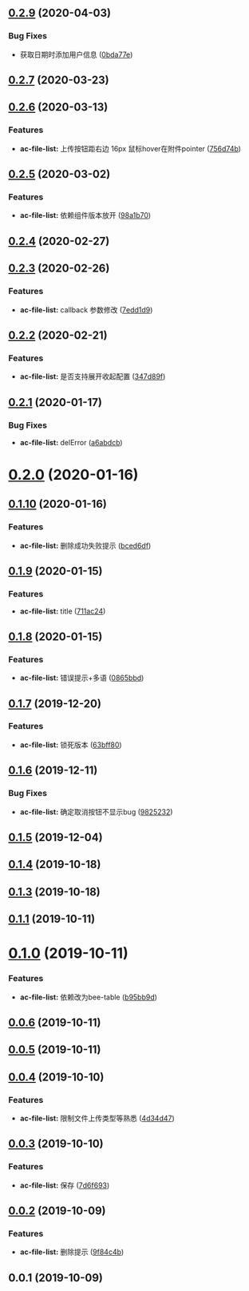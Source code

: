 <a name="0.2.9"></a>
## [0.2.9](https://github.com/tinper-acs/ac-file-list/compare/v0.2.7...v0.2.9) (2020-04-03)


### Bug Fixes

* 获取日期时添加用户信息 ([0bda77e](https://github.com/tinper-acs/ac-file-list/commit/0bda77e))



<a name="0.2.7"></a>
## [0.2.7](https://github.com/tinper-acs/ac-file-list/compare/v0.2.6...v0.2.7) (2020-03-23)



<a name="0.2.6"></a>
## [0.2.6](https://github.com/tinper-acs/ac-file-list/compare/v0.2.5...v0.2.6) (2020-03-13)


### Features

* **ac-file-list:** 上传按钮距右边 16px 鼠标hover在附件pointer ([756d74b](https://github.com/tinper-acs/ac-file-list/commit/756d74b))



<a name="0.2.5"></a>
## [0.2.5](https://github.com/tinper-acs/ac-file-list/compare/v0.2.4...v0.2.5) (2020-03-02)


### Features

* **ac-file-list:** 依赖组件版本放开 ([98a1b70](https://github.com/tinper-acs/ac-file-list/commit/98a1b70))



<a name="0.2.4"></a>
## [0.2.4](https://github.com/tinper-acs/ac-file-list/compare/v0.2.3...v0.2.4) (2020-02-27)



<a name="0.2.3"></a>
## [0.2.3](https://github.com/tinper-acs/ac-file-list/compare/v0.2.2...v0.2.3) (2020-02-26)


### Features

* **ac-file-list:** callback 参数修改 ([7edd1d9](https://github.com/tinper-acs/ac-file-list/commit/7edd1d9))



<a name="0.2.2"></a>
## [0.2.2](https://github.com/tinper-acs/ac-file-list/compare/v0.2.1...v0.2.2) (2020-02-21)


### Features

* **ac-file-list:** 是否支持展开收起配置 ([347d89f](https://github.com/tinper-acs/ac-file-list/commit/347d89f))



<a name="0.2.1"></a>
## [0.2.1](https://github.com/tinper-acs/ac-file-list/compare/v0.2.0...v0.2.1) (2020-01-17)


### Bug Fixes

* **ac-file-list:** delError ([a6abdcb](https://github.com/tinper-acs/ac-file-list/commit/a6abdcb))



<a name="0.2.0"></a>
# [0.2.0](https://github.com/tinper-acs/ac-file-list/compare/v0.1.10...v0.2.0) (2020-01-16)



<a name="0.1.10"></a>
## [0.1.10](https://github.com/tinper-acs/ac-file-list/compare/v0.1.9...v0.1.10) (2020-01-16)


### Features

* **ac-file-list:** 删除成功失败提示 ([bced6df](https://github.com/tinper-acs/ac-file-list/commit/bced6df))



<a name="0.1.9"></a>
## [0.1.9](https://github.com/tinper-acs/ac-file-list/compare/v0.1.8...v0.1.9) (2020-01-15)


### Features

* **ac-file-list:** title ([711ac24](https://github.com/tinper-acs/ac-file-list/commit/711ac24))



<a name="0.1.8"></a>
## [0.1.8](https://github.com/tinper-acs/ac-file-list/compare/v0.1.7...v0.1.8) (2020-01-15)


### Features

* **ac-file-list:** 错误提示+多语 ([0865bbd](https://github.com/tinper-acs/ac-file-list/commit/0865bbd))



<a name="0.1.7"></a>
## [0.1.7](https://github.com/tinper-acs/ac-file-list/compare/v0.1.6...v0.1.7) (2019-12-20)


### Features

* **ac-file-list:** 锁死版本 ([63bff80](https://github.com/tinper-acs/ac-file-list/commit/63bff80))



<a name="0.1.6"></a>
## [0.1.6](https://github.com/tinper-acs/ac-file-list/compare/v0.1.5...v0.1.6) (2019-12-11)


### Bug Fixes

* **ac-file-list:** 确定取消按钮不显示bug ([9825232](https://github.com/tinper-acs/ac-file-list/commit/9825232))



<a name="0.1.5"></a>
## [0.1.5](https://github.com/tinper-acs/ac-file-list/compare/v0.1.4...v0.1.5) (2019-12-04)



<a name="0.1.4"></a>
## [0.1.4](https://github.com/tinper-acs/ac-file-list/compare/v0.1.3...v0.1.4) (2019-10-18)



<a name="0.1.3"></a>
## [0.1.3](https://github.com/tinper-acs/ac-file-list/compare/v0.1.1...v0.1.3) (2019-10-18)



<a name="0.1.1"></a>
## [0.1.1](https://github.com/tinper-acs/ac-file-list/compare/v0.1.0...v0.1.1) (2019-10-11)



<a name="0.1.0"></a>
# [0.1.0](https://github.com/tinper-acs/ac-file-list/compare/v0.0.6...v0.1.0) (2019-10-11)


### Features

* **ac-file-list:** 依赖改为bee-table ([b95bb9d](https://github.com/tinper-acs/ac-file-list/commit/b95bb9d))



<a name="0.0.6"></a>
## [0.0.6](https://github.com/tinper-acs/ac-file-list/compare/v0.0.5...v0.0.6) (2019-10-11)



<a name="0.0.5"></a>
## [0.0.5](https://github.com/tinper-acs/ac-file-list/compare/v0.0.4...v0.0.5) (2019-10-11)



<a name="0.0.4"></a>
## [0.0.4](https://github.com/tinper-acs/ac-file-list/compare/v0.0.3...v0.0.4) (2019-10-10)


### Features

* **ac-file-list:** 限制文件上传类型等熟悉 ([4d34d47](https://github.com/tinper-acs/ac-file-list/commit/4d34d47))



<a name="0.0.3"></a>
## [0.0.3](https://github.com/tinper-acs/ac-file-list/compare/v0.0.2...v0.0.3) (2019-10-10)


### Features

* **ac-file-list:** 保存 ([7d6f693](https://github.com/tinper-acs/ac-file-list/commit/7d6f693))



<a name="0.0.2"></a>
## [0.0.2](https://github.com/tinper-acs/ac-file-list/compare/v0.0.1...v0.0.2) (2019-10-09)


### Features

* **ac-file-list:** 删除提示 ([9f84c4b](https://github.com/tinper-acs/ac-file-list/commit/9f84c4b))



<a name="0.0.1"></a>
## 0.0.1 (2019-10-09)



